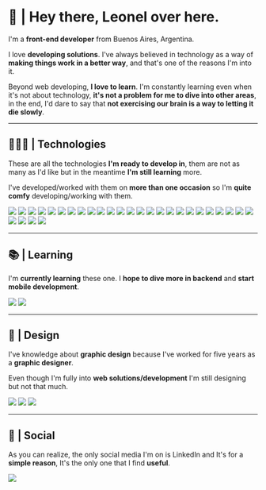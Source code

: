 # 👋 | Hey there, Leonel over here. 

I'm a **front-end developer** from Buenos Aires, Argentina.

I love **developing solutions**. I've always believed in technology as a way of **making things work in a better way**, and that's one of the reasons I'm into it.

Beyond web developing, **I love to learn**. I'm constantly learning even when it's not about technology, **it's not a problem for me to dive into other areas**, in the end, I'd dare to say that **not exercising our brain is a way to letting it die slowly**.

----------

## 👨🏽‍💻 | Technologies

These are all the technologies **I'm ready to develop in**, them are not as many as I'd like but in the meantime **I'm still learning** more.

I've developed/worked with them on **more than one occasion** so I'm **quite comfy** developing/working with them.


![](https://img.shields.io/badge/JavaScript-323330?style=for-the-badge&logo=javascript&logoColor=F7DF1E) ![](https://img.shields.io/badge/TypeScript-007ACC?style=for-the-badge&logo=typescript&logoColor=white) ![](https://img.shields.io/badge/c-%2300599C.svg?style=for-the-badge&logo=c&logoColor=white) ![](https://img.shields.io/badge/c++-%2300599C.svg?style=for-the-badge&logo=c%2B%2B&logoColor=white) ![](https://img.shields.io/badge/c%23-%23239120.svg?style=for-the-badge&logo=csharp&logoColor=white) ![](https://img.shields.io/badge/java-%23ED8B00.svg?style=for-the-badge&logo=java&logoColor=white) ![](https://img.shields.io/badge/HTML5-E34F26?style=for-the-badge&logo=html5&logoColor=white) ![](https://img.shields.io/badge/CSS3-1572B6?style=for-the-badge&logo=css3&logoColor=white) ![](https://img.shields.io/badge/React-20232A?style=for-the-badge&logo=react&logoColor=61DAFB) ![](https://img.shields.io/badge/Next-black?style=for-the-badge&logo=next.js&logoColor=white)  ![](https://img.shields.io/badge/Tailwind_CSS-38B2AC?style=for-the-badge&logo=tailwind-css&logoColor=white) ![](https://img.shields.io/badge/Chakra--UI-319795?style=for-the-badge&logo=chakra-ui&logoColor=white) ![](https://img.shields.io/badge/styled--components-DB7093?style=for-the-badge&logo=styled-components&logoColor=white) ![](https://img.shields.io/badge/SASS-hotpink.svg?style=for-the-badge&logo=SASS&logoColor=white) ![](https://img.shields.io/badge/bootstrap-%238511FA.svg?style=for-the-badge&logo=bootstrap&logoColor=white)      ![](https://img.shields.io/badge/Node.js-339933?style=for-the-badge&logo=nodedotjs&logoColor=white) ![](https://img.shields.io/badge/Express.js-000000?style=for-the-badge&logo=express&logoColor=white)  ![](https://img.shields.io/badge/mysql-4479A1.svg?style=for-the-badge&logo=mysql&logoColor=white) ![](https://img.shields.io/badge/sqlite-%2307405e.svg?style=for-the-badge&logo=sqlite&logoColor=white) ![](https://img.shields.io/badge/MongoDB-4EA94B?style=for-the-badge&logo=mongodb&logoColor=white) ![](https://img.shields.io/badge/firebase-ffca28?style=for-the-badge&logo=firebase&logoColor=black) ![](https://img.shields.io/badge/Supabase-3ECF8E?style=for-the-badge&logo=supabase&logoColor=white) ![](https://img.shields.io/badge/Prisma-3982CE?style=for-the-badge&logo=Prisma&logoColor=white) ![](https://img.shields.io/badge/json-5E5C5C?style=for-the-badge&logo=json&logoColor=white) ![](https://img.shields.io/badge/GIT-E44C30?style=for-the-badge&logo=git&logoColor=white) ![](https://img.shields.io/badge/npm-CB3837?style=for-the-badge&logo=npm&logoColor=white) ![](https://img.shields.io/badge/Vite-B73BFE?style=for-the-badge&logo=vite&logoColor=FFD62E)  ![](https://img.shields.io/badge/WordPress-%23117AC9.svg?style=for-the-badge&logo=WordPress&logoColor=white) ![](https://img.shields.io/badge/Postman-FF6C37?style=for-the-badge&logo=Postman&logoColor=white) 

----------

## 📚 | Learning

I'm **currently learning** these one. I **hope to dive more in backend** and **start mobile development**.
 
  ![](https://img.shields.io/badge/astro-%232C2052.svg?style=for-the-badge&logo=astro&logoColor=white) ![](https://img.shields.io/badge/kotlin-%237F52FF.svg?style=for-the-badge&logo=kotlin&logoColor=white)   

----------

## 🎨 | Design

I've knowledge about **graphic design** because I've worked for five years as a **graphic designer**.

Even though I'm fully into **web solutions/development** I'm still designing but not that much.

![](https://img.shields.io/badge/Adobe%20Illustrator-FF9A00?style=for-the-badge&logo=adobe%20illustrator&logoColor=white) ![](https://img.shields.io/badge/Adobe%20Photoshop-31A8FF?style=for-the-badge&logo=Adobe%20Photoshop&logoColor=black) ![](https://img.shields.io/badge/Figma-F24E1E?style=for-the-badge&logo=figma&logoColor=white)

----------

##  🎯 | Social

As you can realize, the only social media I'm on is LinkedIn and It's for a **simple reason**, It's the only one that I find **useful**.

[![](https://img.shields.io/badge/LinkedIn-0077B5?style=for-the-badge&logo=linkedin&logoColor=white)](https://www.linkedin.com/in/leonelombardo/)
